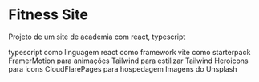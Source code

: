 # Fitness Site
 Projeto de um site de academia com react, typescript

typescript como linguagem
react como framework
vite como starterpack
FramerMotion para animações
Tailwind para estilizar
Tailwind Heroicons para icons
CloudFlarePages para hospedagem
Imagens do Unsplash
